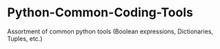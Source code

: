 # Python-Common-Coding-Tools
Assortment of common python tools (Boolean expressions, Dictionaries, Tuples, etc.)
